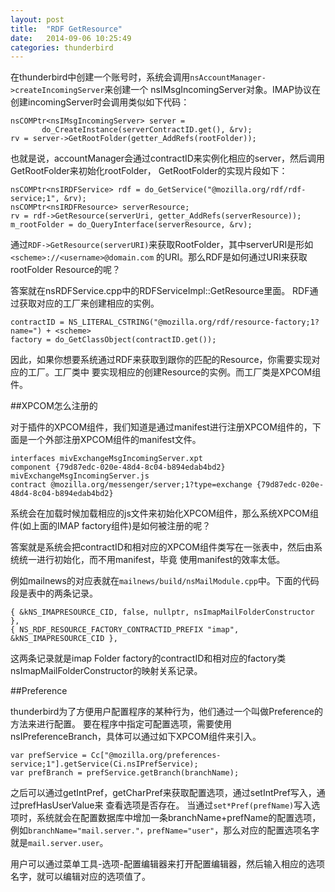 ```yaml
---
layout: post
title:  "RDF GetResource"
date:   2014-09-06 10:25:49
categories: thunderbird
---
```

 

在thunderbird中创建一个账号时，系统会调用`nsAccountManager->createIncomingServer`来创建一个
nsIMsgIncomingServer对象。IMAP协议在创建incomingServer时会调用类似如下代码：

	nsCOMPtr<nsIMsgIncomingServer> server =
           do_CreateInstance(serverContractID.get(), &rv);
    rv = server->GetRootFolder(getter_AddRefs(rootFolder));
 
 也就是说，accountManager会通过contractID来实例化相应的server，然后调用GetRootFolder来初始化rootFolder，
 GetRootFolder的实现片段如下：
	
	nsCOMPtr<nsIRDFService> rdf = do_GetService("@mozilla.org/rdf/rdf-service;1", &rv);
	nsCOMPtr<nsIRDFResource> serverResource;
	rv = rdf->GetResource(serverUri, getter_AddRefs(serverResource));
	m_rootFolder = do_QueryInterface(serverResource, &rv);
	
通过`RDF->GetResource(serverURI)`来获取RootFolder，其中serverURI是形如`<scheme>://<username>@domain.com`
的URI。那么RDF是如何通过URI来获取rootFolder Resource的呢？

答案就在nsRDFService.cpp中的RDFServiceImpl::GetResource里面。
RDF通过获取对应的工厂来创建相应的实例。

	contractID = NS_LITERAL_CSTRING("@mozilla.org/rdf/resource-factory;1?name=") + <scheme>
	factory = do_GetClassObject(contractID.get());
	
因此，如果你想要系统通过RDF来获取到跟你的<scheme>匹配的Resource，你需要实现对应的工厂。工厂类中
要实现相应的创建Resource的实例。而工厂类是XPCOM组件。

##XPCOM怎么注册的

对于插件的XPCOM组件，我们知道是通过manifest进行注册XPCOM组件的，下面是一个外部注册XPCOM组件的manifest文件。

	interfaces mivExchangeMsgIncomingServer.xpt
	component {79d87edc-020e-48d4-8c04-b894edab4bd2} mivExchangeMsgIncomingServer.js
	contract @mozilla.org/messenger/server;1?type=exchange {79d87edc-020e-48d4-8c04-b894edab4bd2}
	
系统会在加载时候加载相应的js文件来初始化XPCOM组件，那么系统XPCOM组件(如上面的IMAP factory组件)是如何被注册的呢？

答案就是系统会把contractID和相对应的XPCOM组件类写在一张表中，然后由系统统一进行初始化，而不用manifest，毕竟
使用manifest的效率太低。

例如mailnews的对应表就在`mailnews/build/nsMailModule.cpp`中。下面的代码段是表中的两条记录。

	{ &kNS_IMAPRESOURCE_CID, false, nullptr, nsImapMailFolderConstructor },
	{ NS_RDF_RESOURCE_FACTORY_CONTRACTID_PREFIX "imap", &kNS_IMAPRESOURCE_CID },
	
这两条记录就是imap Folder factory的contractID和相对应的factory类nsImapMailFolderConstructor的映射关系记录。

##Preference

thunderbird为了方便用户配置程序的某种行为，他们通过一个叫做Preference的方法来进行配置。
要在程序中指定可配置选项，需要使用nsIPreferenceBranch，具体可以通过如下XPCOM组件来引入。

	var prefService = Cc["@mozilla.org/preferences-service;1"].getService(Ci.nsIPrefService);
	var prefBranch = prefService.getBranch(branchName);
	
之后可以通过getIntPref，getCharPref来获取配置选项，通过setIntPref写入，通过prefHasUserValue来
查看选项是否存在。
当通过`set*Pref(prefName)`写入选项时，系统就会在配置数据库中增加一条branchName+prefName的配置选项，
例如`branchName="mail.server."，prefName="user"`，那么对应的配置选项名字就是`mail.server.user`。

用户可以通过菜单工具-选项-配置编辑器来打开配置编辑器，然后输入相应的选项名字，就可以编辑对应的选项值了。
